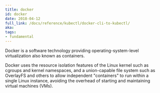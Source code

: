```yaml
---
title: docker
id: docker
date: 2018-04-12
full_link: /docs/reference/kubectl/docker-cli-to-kubectl/
aka: 
tags:
- fundamental 
---
```

 Docker is a software technology providing operating-system-level virtualization also known as containers.

<!--more--> 

Docker uses the resource isolation features of the Linux kernel such as cgroups and kernel namespaces, and a union-capable file system such as OverlayFS and others to allow independent "containers" to run within a single Linux instance, avoiding the overhead of starting and maintaining virtual machines (VMs).

